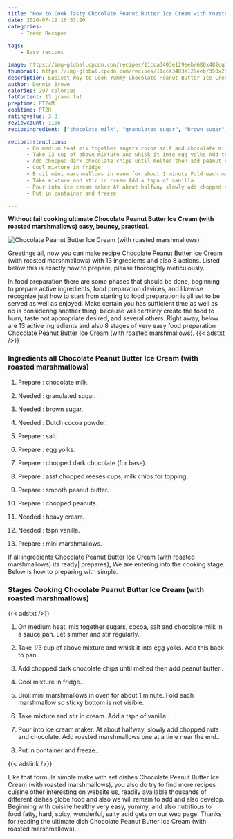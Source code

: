 ```yaml
---
title: "How to Cook Tasty Chocolate Peanut Butter Ice Cream with roasted marshmallows"
date: 2020-07-19 16:53:20
categories:
    - Trend Recipes
    
tags:
    - Easy recipes

image: https://img-global.cpcdn.com/recipes/11cca3403e129eeb/680x482cq70/chocolate-peanut-butter-ice-cream-with-roasted-marshmallows-recipe-main-photo.jpg
thumbnail: https://img-global.cpcdn.com/recipes/11cca3403e129eeb/350x250cq70/chocolate-peanut-butter-ice-cream-with-roasted-marshmallows-recipe-main-photo.jpg
description: Easiest Way to Cook Yummy Chocolate Peanut Butter Ice Cream with roasted marshmallows with 13 ingredients and 8 stages of easy cooking.
author: Dennis Brown
calories: 297 calories
fatContent: 13 grams fat
preptime: PT24M
cooktime: PT2H
ratingvalue: 3.3
reviewcount: 1106
recipeingredient: ["chocolate milk", "granulated sugar", "brown sugar", "Dutch cocoa powder", "salt", "egg yolks", "chopped dark chocolate for base", "asst chopped reeses cups milk chips for topping", "smooth peanut butter", "chopped peanuts", "heavy cream", "tspn vanilla", "mini marshmallows"]

recipeinstructions: 
      - On medium heat mix together sugars cocoa salt and chocolate milk in a sauce pan Let simmer and stir regularly 
      - Take 13 cup of above mixture and whisk it into egg yolks Add this back to pan 
      - Add chopped dark chocolate chips until melted then add peanut butter 
      - Cool mixture in fridge 
      - Broil mini marshmallows in oven for about 1 minute Fold each marshmallow so sticky bottom is not visible 
      - Take mixture and stir in cream Add a tspn of vanilla 
      - Pour into ice cream maker At about halfway slowly add chopped nuts and chocolate Add roasted marshmallows one at a time near the end 
      - Put in container and freeze

---
```




**Without fail cooking ultimate Chocolate Peanut Butter Ice Cream (with roasted marshmallows) easy, bouncy, practical**. 


![Chocolate Peanut Butter Ice Cream (with roasted marshmallows)](https://img-global.cpcdn.com/recipes/11cca3403e129eeb/680x482cq70/chocolate-peanut-butter-ice-cream-with-roasted-marshmallows-recipe-main-photo.jpg "Chocolate Peanut Butter Ice Cream (with roasted marshmallows)")




Greetings all, now you can make recipe Chocolate Peanut Butter Ice Cream (with roasted marshmallows) with 13 ingredients and also 8 actions. Listed below this is exactly how to prepare, please thoroughly meticulously.

In food preparation there are some phases that should be done, beginning to prepare active ingredients, food preparation devices, and likewise recognize just how to start from starting to food preparation is all set to be served as well as enjoyed. Make certain you has sufficient time as well as no is considering another thing, because will certainly create the food to burn, taste not appropriate desired, and several others. Right away, below are 13 active ingredients and also 8 stages of very easy food preparation Chocolate Peanut Butter Ice Cream (with roasted marshmallows).
{{< adstxt />}}

### Ingredients all Chocolate Peanut Butter Ice Cream (with roasted marshmallows)


1. Prepare  : chocolate milk.

1. Needed  : granulated sugar.

1. Needed  : brown sugar.

1. Needed  : Dutch cocoa powder.

1. Prepare  : salt.

1. Prepare  : egg yolks.

1. Prepare  : chopped dark chocolate (for base).

1. Prepare  : asst chopped reeses cups, milk chips for topping.

1. Prepare  : smooth peanut butter.

1. Prepare  : chopped peanuts.

1. Needed  : heavy cream.

1. Needed  : tspn vanilla.

1. Prepare  : mini marshmallows.



If all ingredients Chocolate Peanut Butter Ice Cream (with roasted marshmallows) its ready| prepares}, We are entering into the cooking stage. Below is how to preparing with simple.

### Stages Cooking Chocolate Peanut Butter Ice Cream (with roasted marshmallows)

{{< adstxt />}}


1. On medium heat, mix together sugars, cocoa, salt and chocolate milk in a sauce pan. Let simmer and stir regularly..



1. Take 1/3 cup of above mixture and whisk it into egg yolks. Add this back to pan..



1. Add chopped dark chocolate chips until melted then add peanut butter..



1. Cool mixture in fridge..



1. Broil mini marshmallows in oven for about 1 minute. Fold each marshmallow so sticky bottom is not visible..



1. Take mixture and stir in cream. Add a tspn of vanilla..



1. Pour into ice cream maker. At about halfway, slowly add chopped nuts and chocolate. Add roasted marshmallows one at a time near the end..



1. Put in container and freeze..





{{< adslink />}}

Like that formula simple make with set dishes Chocolate Peanut Butter Ice Cream (with roasted marshmallows), you also do try to find more recipes cuisine other interesting on website us, readily available thousands of different dishes globe food and also we will remain to add and also develop. Beginning with cuisine healthy very easy, yummy, and also nutritious to food fatty, hard, spicy, wonderful, salty acid gets on our web page. Thanks for reading the ultimate dish Chocolate Peanut Butter Ice Cream (with roasted marshmallows).

